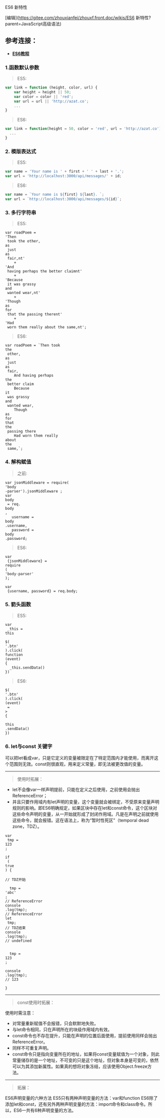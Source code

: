 ES6 新特性

[编辑](https://gitee.com/zhouxianfei/zhouxf.front.doc/wikis/ES6  新特性?parent=JavaScript高级语法)

## 参考连接：

* [**ES6教程**](http://www.softwhy.com/article-8963-1.html)

### 1.函数默认参数

> ES5:

```js
var link = function (height, color, url) {
    var height = height || 50;
    var color = color || 'red';
    var url = url || 'http://azat.co';
    ...
}
```

> ES6:

```js
var link = function(height = 50, color = 'red', url = 'http://azat.co') {
  ...
}
```

### 2. 模版表达式

> ES5:

```js
var name = 'Your name is ' + first + ' ' + last + '.';
var url = 'http://localhost:3000/api/messages/' + id;
```

> ES6:

```js
var name = `Your name is ${first} ${last}. `;
var url = `http://localhost:3000/api/messages/${id}`;
```

### 3. 多行字符串

> ES5:

```
var roadPoem = 
'Then
 took the other, 
as
 just 
as
 fair,nt'
    + 
'And
 having perhaps the better claimnt'
    + 
'Because
 it was grassy 
and
 wanted wear,nt'
    + 
'Though
as
for
 that the passing therent'
    + 
'Had
 worn them really about the same,nt';
```

> ES6:

    var roadPoem = `Then took 
    the
     other, 
    as
     just 
    as
     fair,
        And having perhaps 
    the
     better claim
        Because 
    it
     was grassy 
    and
     wanted wear,
        Though 
    as
    for
    that
    the
     passing there
        Had worn them really 
    about
    the
     same,`;

### 4. 解构赋值

> 之前:

```
var jsonMiddleware = require(
'body
-parser').jsonMiddleware ;
var 
body
 = req.
body
,
   username = 
body
.username,
   password = 
body
.password;
```

> ES6:

```
var
 {jsonMiddleware} = 
require
(
'body-parser'
);

var
 {username, password} = req.body;
```

### 5. 箭头函数

> ES5:

```
var
 _this = 
this

$(
'.btn'
).click(
function
(event)
{
  _this.sendData()
})
```

> ES6:

```
$(
'.btn'
).click(
(event)
 =
>
{

this
.sendData()
})
```

### 6. let与const 关键字

可以把let看成var，只是它定义的变量被限定在了特定范围内才能使用，而离开这个范围则无效。const则很直观，用来定义常量，即无法被更改值的变量。

---

> 使用时拓展：

* let不会像var一样声明提前，只能在定义之后使用，之前使用会抛出ReferenceError；
* 并且只要作用域内有let声明的变量，这个变量就会被绑定，不受原来变量声明规则的影响。即ES6明确规定，如果区块中存在let和const命令，这个区块对这些命令声明的变量，从一开始就形成了封闭作用域。凡是在声明之前就使用这些命令，就会报错。这在语法上，称为“暂时性死区”（temporal dead zone，TDZ）。

```
var
 tmp = 
123
;

if
 (
true
) {

// TDZ开始

  tmp = 
'abc'
; 
// ReferenceError
console
.log(tmp); 
// ReferenceError
let
 tmp; 
// TDZ结束
console
.log(tmp); 
// undefined


  tmp = 
123
;

console
.log(tmp); 
// 123

}
```

---

> const使用时拓展：

使用时需注意：

* 对常量重新赋值不会报错，只会默默地失败。
* 与let命令相同，只在声明所在的块级作用域内有效。
* const命令也不存在提升，只能在声明的位置后面使用，提前使用同样会抛出ReferenceError。
* 同样不可重复声明。
* const命令只是指向变量所在的地址，如果将const变量赋值为一个对象，则此常量储存的是一个地址，不可变的只是这个地址，但对象本身是可变的，依然可以为其添加新属性。如果真的想将对象冻结，应该使用Object.freeze方法。

---

> 拓展：

ES6声明变量的六种方法 ES5只有两种声明变量的方法：var和function ES6除了添加let和const，还有另外两种声明变量的方法：import命令和class命令。所以，ES6一共有6种声明变量的方法。

